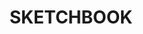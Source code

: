 ---
layout: gallery-b
title: SKETCHBOOK
media: mixed media
permalink: /illustration8/
desc: Fashion Illustration.
pickerImage: /imgs/illustration/sketchbook/crayon-figure-comp-thumb.jpg
images:
  - desktop: /imgs/illustration/sketchbook/desktop/crayon-figure-comp-dt.jpg
    mobile: /imgs/illustration/sketchbook/mobile/crayon-figure-comp-m.jpg
    caption: fashion illustration
  - desktop: /imgs/illustration/sketchbook/desktop/summer-head-dt.jpg
    mobile: /imgs/illustration/sketchbook/mobile/summer-head-m.jpg
    caption: fashion illustration
  - desktop: /imgs/illustration/sketchbook/desktop/bathers-dt.jpg
    mobile: /imgs/illustration/sketchbook/mobile/bathers-m.jpg
    caption: fashion illustration
  - desktop: /imgs/illustration/sketchbook/desktop/visual-eavesdropping-dt.jpg
    mobile: /imgs/illustration/sketchbook/mobile/visual-eavesdropping-m.jpg
    caption: fashion illustration
---